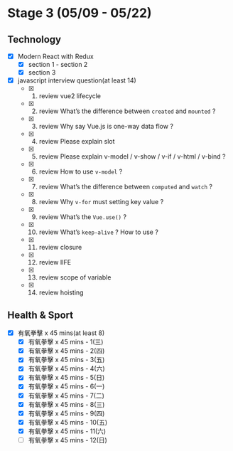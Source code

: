 # Stage 3 (05/09 - 05/22)

## Technology

- [x] Modern React with Redux
  - [x] section 1 - section 2
  - [x] section 3
- [x] javascript interview question(at least 14)
  - [x] 1. review vue2 lifecycle
  - [x] 2. review What’s the difference between `created` and `mounted` ?
  - [x] 3. review Why say Vue.js is one-way data flow ?
  - [x] 4. review Please explain slot
  - [x] 5. review Please explain v-model / v-show / v-if / v-html / v-bind ?
  - [x] 6. review How to use `v-model` ?
  - [x] 7. review What’s the difference between `computed` and `watch` ?
  - [x] 8. review Why `v-for` must setting key value ?
  - [x] 9. review What’s the `Vue.use()` ?
  - [x] 10. review What’s `keep-alive` ? How to use ?
  - [x] 11. review closure
  - [x] 12. review IIFE
  - [x] 13. review scope of variable
  - [x] 14. review hoisting

## Health & Sport

- [x] 有氧拳擊 x 45 mins(at least 8)
  - [x] 有氧拳擊 x 45 mins - 1(三)
  - [x] 有氧拳擊 x 45 mins - 2(四)
  - [x] 有氧拳擊 x 45 mins - 3(五)
  - [x] 有氧拳擊 x 45 mins - 4(六)
  - [x] 有氧拳擊 x 45 mins - 5(日)
  - [x] 有氧拳擊 x 45 mins - 6(一)
  - [x] 有氧拳擊 x 45 mins - 7(二)
  - [x] 有氧拳擊 x 45 mins - 8(三)
  - [x] 有氧拳擊 x 45 mins - 9(四)
  - [x] 有氧拳擊 x 45 mins - 10(五)
  - [x] 有氧拳擊 x 45 mins - 11(六)
  - [ ] 有氧拳擊 x 45 mins - 12(日)
